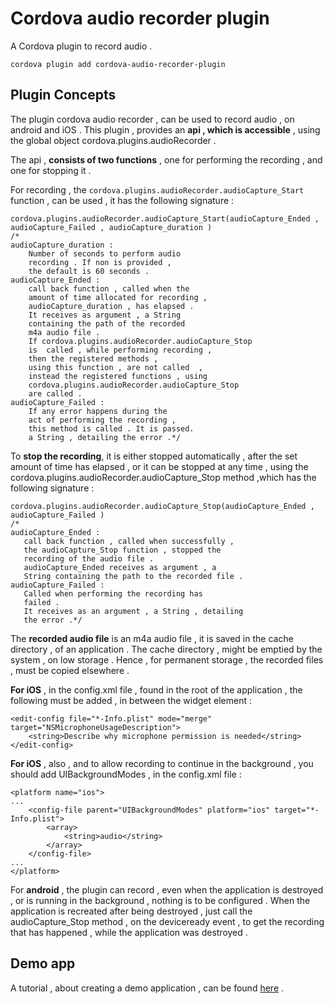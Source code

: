 # Cordova audio recorder plugin

A Cordova plugin to record audio .

```
cordova plugin add cordova-audio-recorder-plugin
```

## Plugin Concepts

The plugin cordova audio recorder  , can be used to record audio , on android and iOS . This plugin , provides an **api , which is accessible** , using the global object cordova.plugins.audioRecorder .

The api , **consists of two functions** , one for performing the recording , and one for stopping it .

For recording , the `cordova.plugins.audioRecorder.audioCapture_Start` function , can be used , it has the following signature :

```
cordova.plugins.audioRecorder.audioCapture_Start(audioCapture_Ended , audioCapture_Failed , audioCapture_duration )
/*
audioCapture_duration : 
    Number of seconds to perform audio
    recording . If non is provided , 
    the default is 60 seconds . 
audioCapture_Ended : 
    call back function , called when the
    amount of time allocated for recording , 
    audioCapture_duration , has elapsed . 
    It receives as argument , a String 
    containing the path of the recorded 
    m4a audio file .
    If cordova.plugins.audioRecorder.audioCapture_Stop 
    is  called , while performing recording , 
    then the registered methods ,
    using this function , are not called  , 
    instead the registered functions , using 
    cordova.plugins.audioRecorder.audioCapture_Stop
    are called .    
audioCapture_Failed : 
    If any error happens during the 
    act of performing the recording , 
    this method is called . It is passed.   
    a String , detailing the error .*/
```

To **stop the recording**, it is either stopped automatically , after the set amount of time has elapsed , or it can be stopped at any time , using the cordova.plugins.audioRecorder.audioCapture_Stop method ,which has the following signature :
```
cordova.plugins.audioRecorder.audioCapture_Stop(audioCapture_Ended , audioCapture_Failed )
/*
audioCapture_Ended : 
   call back function , called when successfully , 
   the audioCapture_Stop function , stopped the
   recording of the audio file . 
   audioCapture_Ended receives as argument , a 
   String containing the path to the recorded file . 
audioCapture_Failed : 
   Called when performing the recording has 
   failed . 
   It receives as an argument , a String , detailing 
   the error .*/
```

The **recorded audio file** is an m4a audio file , it is saved in the cache directory , of an application . The cache directory , might be emptied by the system , on low storage . Hence , for permanent storage , the recorded files , must be copied elsewhere .

**For iOS** , in the config.xml file , found in the root of the application , the following must be added , in between the widget element :
```
<edit-config file="*-Info.plist" mode="merge" target="NSMicrophoneUsageDescription">
    <string>Describe why microphone permission is needed</string>
</edit-config>
```
**For iOS** , also , and to allow recording to continue in the background , you should add UIBackgroundModes , in the config.xml file :
```
<platform name="ios">
...
    <config-file parent="UIBackgroundModes" platform="ios" target="*-Info.plist">
        <array>
            <string>audio</string>
        </array>
    </config-file>
...
</platform>
```

For **android** , the plugin can record , even when the application is destroyed , or is running in the background , nothing is to be configured . When the application is recreated after being destroyed , just call the audioCapture_Stop method , on the deviceready event , to get the recording that has happened , while the application was destroyed .

## Demo app

A tutorial , about creating a demo application , can be found [here](https://twiserandom.com/cordova/cordova-audio-recorder-plugin-tutorial/#Plugin_demo) .

